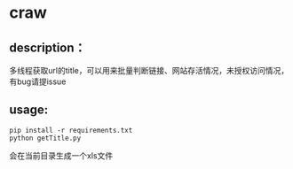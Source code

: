 # craw
## description：

多线程获取url的title，可以用来批量判断链接、网站存活情况，未授权访问情况，有bug请提issue

## usage:

```shell
pip install -r requirements.txt
python getTitle.py
```

会在当前目录生成一个xls文件

